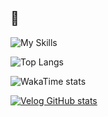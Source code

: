 ## 👋

<!--
**ruk13xa/ruk13xa** is a ✨ _special_ ✨ repository because its `README.md` (this file) appears on your GitHub profile.

Here are some ideas to get you started:

- 🔭 I’m currently working on ...
- 🌱 I’m currently learning ...
- 👯 I’m looking to collaborate on ...
- 🤔 I’m looking for help with ...
- 💬 Ask me about ...
- 📫 How to reach me: ...
- 😄 Pronouns: ...
- ⚡ Fun fact: ...
-->

![My Skills](https://skillicons.dev/icons?i=ts,python,cpp)

![Top Langs](https://github-readme-stats.vercel.app/api/top-langs/?username=ruk13xa)

![ WakaTime stats](https://github-readme-stats.vercel.app/api/wakatime?username=ruk13xa)

[![Velog GitHub stats](https://velog-github-badge.vercel.app/badge/Ruk13xa?theme=dark&posts=3)](https://velog.io/@ruk13xa)